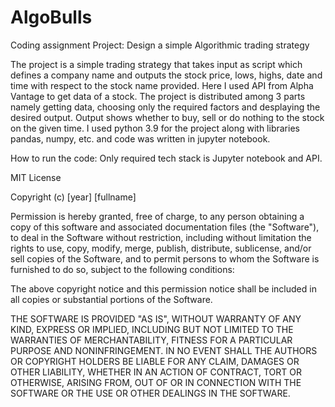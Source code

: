 # AlgoBulls
Coding assignment
Project: Design a simple Algorithmic trading strategy

The project is a simple trading strategy that takes input as script which defines a company name and outputs the stock price, lows, highs, date and time with respect
to the stock name provided. Here I used API from Alpha Vantage to get data of a stock. The project is distributed among 3 parts namely getting data, choosing only
the required factors and desplaying the desired output. Output shows whether to buy, sell or do nothing to the stock on the given time. I used python 3.9 for the 
project along with libraries pandas, numpy, etc. and code was written in jupyter notebook. 

How to run the code: Only required tech stack is Jupyter notebook and API.  

MIT License

Copyright (c) [year] [fullname]

Permission is hereby granted, free of charge, to any person obtaining a copy of this software and associated documentation files (the "Software"), to deal in the 
Software without restriction, including without limitation the rights to use, copy, modify, merge, publish, distribute, sublicense, and/or sell copies of the Software,
 and to permit persons to whom the Software is furnished to do so, subject to the following conditions:

The above copyright notice and this permission notice shall be included in all copies or substantial portions of the Software.

THE SOFTWARE IS PROVIDED "AS IS", WITHOUT WARRANTY OF ANY KIND, EXPRESS OR IMPLIED, INCLUDING BUT NOT LIMITED TO THE WARRANTIES OF MERCHANTABILITY, FITNESS FOR A 
PARTICULAR PURPOSE AND NONINFRINGEMENT. IN NO EVENT SHALL THE AUTHORS OR COPYRIGHT HOLDERS BE LIABLE FOR ANY CLAIM, DAMAGES OR OTHER LIABILITY, WHETHER IN AN ACTION 
OF CONTRACT, TORT OR OTHERWISE, ARISING FROM, OUT OF OR IN CONNECTION WITH THE SOFTWARE OR THE USE OR OTHER DEALINGS IN THE SOFTWARE.
